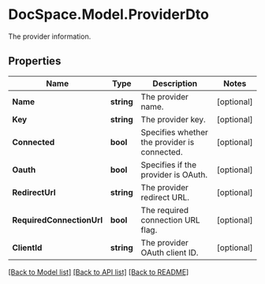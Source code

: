# DocSpace.Model.ProviderDto
The provider information.

## Properties

Name | Type | Description | Notes
------------ | ------------- | ------------- | -------------
**Name** | **string** | The provider name. | [optional] 
**Key** | **string** | The provider key. | [optional] 
**Connected** | **bool** | Specifies whether the provider is connected. | [optional] 
**Oauth** | **bool** | Specifies if the provider is OAuth. | [optional] 
**RedirectUrl** | **string** | The provider redirect URL. | [optional] 
**RequiredConnectionUrl** | **bool** | The required connection URL flag. | [optional] 
**ClientId** | **string** | The provider OAuth client ID. | [optional] 

[[Back to Model list]](../README.md#documentation-for-models) [[Back to API list]](../README.md#documentation-for-api-endpoints) [[Back to README]](../README.md)

